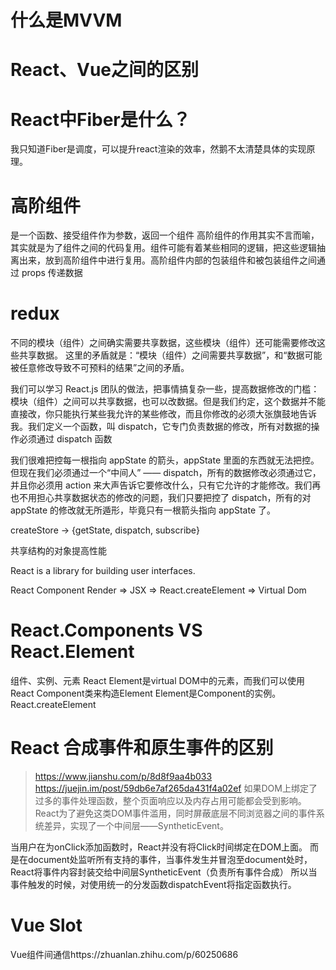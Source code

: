 # 什么是MVVM


# React、Vue之间的区别


# React中Fiber是什么？

我只知道Fiber是调度，可以提升react渲染的效率，然鹅不太清楚具体的实现原理。

# 高阶组件
是一个函数、接受组件作为参数，返回一个组件
高阶组件的作用其实不言而喻，其实就是为了组件之间的代码复用。组件可能有着某些相同的逻辑，把这些逻辑抽离出来，放到高阶组件中进行复用。高阶组件内部的包装组件和被包装组件之间通过 props 传递数据


# redux
不同的模块（组件）之间确实需要共享数据，这些模块（组件）还可能需要修改这些共享数据。
这里的矛盾就是：“模块（组件）之间需要共享数据”，和“数据可能被任意修改导致不可预料的结果”之间的矛盾。

我们可以学习 React.js 团队的做法，把事情搞复杂一些，提高数据修改的门槛：模块（组件）之间可以共享数据，也可以改数据。但是我们约定，这个数据并不能直接改，你只能执行某些我允许的某些修改，而且你修改的必须大张旗鼓地告诉我。我们定义一个函数，叫 dispatch，它专门负责数据的修改，所有对数据的操作必须通过 dispatch 函数


我们很难把控每一根指向 appState 的箭头，appState 里面的东西就无法把控。但现在我们必须通过一个“中间人” —— dispatch，所有的数据修改必须通过它，并且你必须用 action 来大声告诉它要修改什么，只有它允许的才能修改。我们再也不用担心共享数据状态的修改的问题，我们只要把控了 dispatch，所有的对 appState 的修改就无所遁形，毕竟只有一根箭头指向 appState 了。

createStore -> {getState, dispatch, subscribe}

共享结构的对象提高性能


React is a library for building user interfaces.

React Component Render => JSX => React.createElement => Virtual Dom


# React.Components VS React.Element
组件、实例、元素
React Element是virtual DOM中的元素，而我们可以使用React Component类来构造Element
Element是Component的实例。React.createElement


# React 合成事件和原生事件的区别
>https://www.jianshu.com/p/8d8f9aa4b033
>https://juejin.im/post/59db6e7af265da431f4a02ef
如果DOM上绑定了过多的事件处理函数，整个页面响应以及内存占用可能都会受到影响。React为了避免这类DOM事件滥用，同时屏蔽底层不同浏览器之间的事件系统差异，实现了一个中间层——SyntheticEvent。

当用户在为onClick添加函数时，React并没有将Click时间绑定在DOM上面。
而是在document处监听所有支持的事件，当事件发生并冒泡至document处时，React将事件内容封装交给中间层SyntheticEvent（负责所有事件合成）
所以当事件触发的时候，对使用统一的分发函数dispatchEvent将指定函数执行。




# Vue Slot
Vue组件间通信https://zhuanlan.zhihu.com/p/60250686